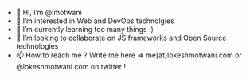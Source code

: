 - 👋 Hi, I’m @lmotwani
- 👀 I’m interested in Web and DevOps technolgies
- 🌱 I’m currently learning too many things :)
- 💞️ I’m looking to collaborate on JS frameworks and Open Source technologies 
- 📫 How to reach me ? Write me here => me[at]lokeshmotwani.com or @lokeshmotwani.com on twitter !

<!---
lmotwani/lmotwani is a ✨ special ✨ repository because its `README.md` (this file) appears on your GitHub profile.
You can click the Preview link to take a look at your changes.
--->
